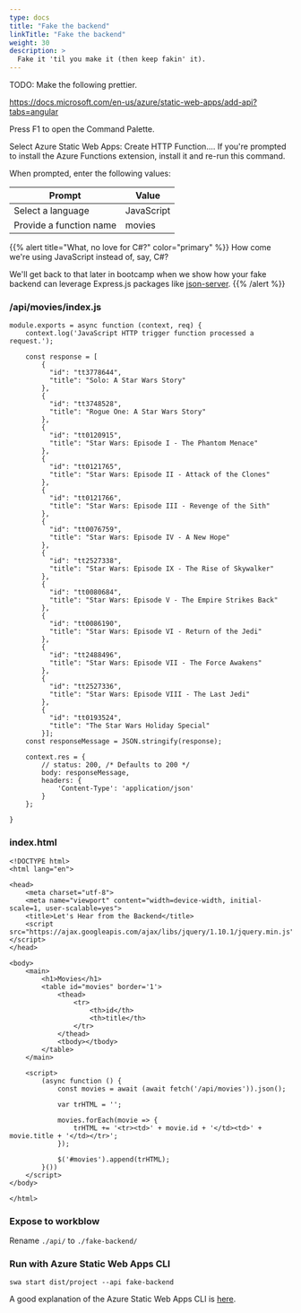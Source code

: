 ```yaml
---
type: docs
title: "Fake the backend"
linkTitle: "Fake the backend"
weight: 30
description: >
  Fake it 'til you make it (then keep fakin' it).
---
```


TODO: Make the following prettier.

https://docs.microsoft.com/en-us/azure/static-web-apps/add-api?tabs=angular

Press F1 to open the Command Palette.

Select Azure Static Web Apps: Create HTTP Function.... If you're prompted to install the Azure Functions extension, install it and re-run this command.

When prompted, enter the following values:

| Prompt  | Value
|---|---
| Select a language | JavaScript
| Provide a function name | movies

{{% alert title="What, no love for C#?" color="primary" %}}
How come we're using JavaScript instead of, say, C#?

We'll get back to that later in bootcamp when we show how
your fake backend can leverage Express.js packages like
[json-server](https://github.com/typicode/json-server).
{{% /alert %}}

### /api/movies/index.js

~~~
module.exports = async function (context, req) {
    context.log('JavaScript HTTP trigger function processed a request.');

    const response = [
        {
          "id": "tt3778644",
          "title": "Solo: A Star Wars Story"
        },
        {
          "id": "tt3748528",
          "title": "Rogue One: A Star Wars Story"
        },
        {
          "id": "tt0120915",
          "title": "Star Wars: Episode I - The Phantom Menace"
        },
        {
          "id": "tt0121765",
          "title": "Star Wars: Episode II - Attack of the Clones"
        },
        {
          "id": "tt0121766",
          "title": "Star Wars: Episode III - Revenge of the Sith"
        },
        {
          "id": "tt0076759",
          "title": "Star Wars: Episode IV - A New Hope"
        },
        {
          "id": "tt2527338",
          "title": "Star Wars: Episode IX - The Rise of Skywalker"
        },
        {
          "id": "tt0080684",
          "title": "Star Wars: Episode V - The Empire Strikes Back"
        },
        {
          "id": "tt0086190",
          "title": "Star Wars: Episode VI - Return of the Jedi"
        },
        {
          "id": "tt2488496",
          "title": "Star Wars: Episode VII - The Force Awakens"
        },
        {
          "id": "tt2527336",
          "title": "Star Wars: Episode VIII - The Last Jedi"
        },
        {
          "id": "tt0193524",
          "title": "The Star Wars Holiday Special"
        }];
    const responseMessage = JSON.stringify(response);

    context.res = {
        // status: 200, /* Defaults to 200 */
        body: responseMessage,
        headers: {
            'Content-Type': 'application/json'
        }
    };

}
~~~

### index.html

~~~
<!DOCTYPE html>
<html lang="en">

<head>
    <meta charset="utf-8">
    <meta name="viewport" content="width=device-width, initial-scale=1, user-scalable=yes">
    <title>Let's Hear from the Backend</title>
    <script src="https://ajax.googleapis.com/ajax/libs/jquery/1.10.1/jquery.min.js"></script>
</head>

<body>
    <main>
        <h1>Movies</h1>
        <table id="movies" border='1'>
            <thead>
                <tr>
                    <th>id</th>
                    <th>title</th>
                </tr>
            </thead>
            <tbody></tbody>
        </table>
    </main>

    <script>
        (async function () {
            const movies = await (await fetch('/api/movies')).json();

            var trHTML = '';

            movies.forEach(movie => {
                trHTML += '<tr><td>' + movie.id + '</td><td>' + movie.title + '</td></tr>';
            });

            $('#movies').append(trHTML);
        }())
    </script>
</body>

</html>
~~~

### Expose to workblow

Rename `./api/` to `./fake-backend/`

### Run with Azure Static Web Apps CLI

~~~
swa start dist/project --api fake-backend
~~~

A good explanation of the Azure Static Web Apps CLI is
[here](https://docs.microsoft.com/en-us/azure/static-web-apps/local-development#how-it-works).

